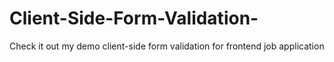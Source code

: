 # Client-Side-Form-Validation-
Check it out my demo client-side form validation for frontend job application
